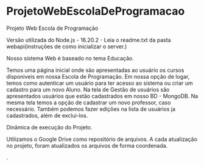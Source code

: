# ProjetoWebEscolaDeProgramacao
Projeto Web Escola de Programação

Versão utilizada do Node.js - 16.20.2 - Leia o readme.txt da pasta webapi(instruções de como inicializar o server.)

Nosso sistema Web é baseado no tema Educação.

Temos uma página inicial onde são apresentadas ao usuário os cursos disponiveis em nossa Escola de Programação.
Em nossa opção de logar, temos como autenticar um usuário para ter acesso ao sistema ou criar um cadastro para um novo Aluno. 
Na tela de Gestão de usuários são apresentados usuários que estão cadastrados em nosso BD - MongoDB.
Na mesma tela temos a opção de cadastrar um novo professor, caso necessário. Também podemos fazer edições na lista de usuários ja cadastrados, além de exclui-los.

Dinâmica de execução do Projeto.

Utilizamos o Google Drive como repositório de arquivos. A cada atualização no projeto, foram atualizados os arquivos de forma coordenada.

.
